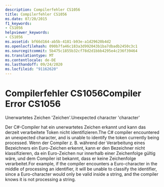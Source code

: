 ```yaml
---
description: Compilerfehler CS1056
title: Compilerfehler CS1056
ms.date: 07/20/2015
f1_keywords:
- CS1056
helpviewer_keywords:
- CS1056
ms.assetid: bf66d164-ab5b-4181-b93e-a1d29620b4d2
ms.openlocfilehash: 090b7fa46c183a3d992043b1ba7dbadb2450c3c1
ms.sourcegitcommit: 5b475c1855b32cf78d2d1bbb4295e4c236f39464
ms.translationtype: MT
ms.contentlocale: de-DE
ms.lasthandoff: 09/24/2020
ms.locfileid: "91162620"
---
```

# <a name="compiler-error-cs1056"></a><span data-ttu-id="772c4-103">Compilerfehler CS1056</span><span class="sxs-lookup"><span data-stu-id="772c4-103">Compiler Error CS1056</span></span>

<span data-ttu-id="772c4-104">Unerwartetes Zeichen 'Zeichen'.</span><span class="sxs-lookup"><span data-stu-id="772c4-104">Unexpected character 'character'</span></span>  
  
 <span data-ttu-id="772c4-105">Der C#-Compiler hat ein unerwartetes Zeichen erkannt und kann das derzeit verarbeitete Token nicht identifizieren.</span><span class="sxs-lookup"><span data-stu-id="772c4-105">The C# compiler encountered an unexpected character, and is unable to identify the token currently being processed.</span></span> <span data-ttu-id="772c4-106">Wenn der Compiler z. B. während der Verarbeitung eines Bezeichners ein Euro-Zeichen erkennt, kann er den Bezeichner nicht klassifizieren, da ein Euro-Zeichen nur innerhalb einer Zeichenfolge gültig wäre, und dem Compiler ist bekannt, dass er keine Zeichenfolge verarbeitet.</span><span class="sxs-lookup"><span data-stu-id="772c4-106">For example, if the compiler encounters a Euro-character in the middle of processing an identifier, it will be unable to classify the identifier, since a Euro-character would only be valid inside a string, and the compiler knows it is not processing a string.</span></span>
